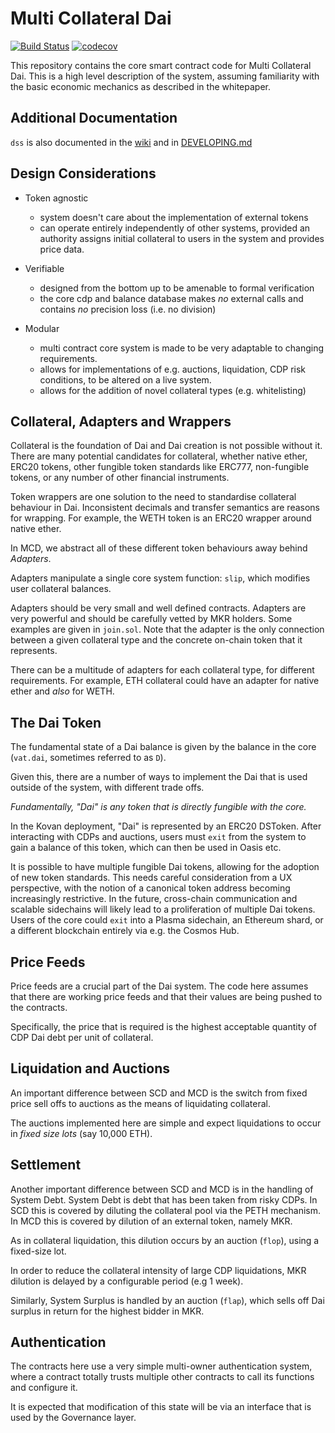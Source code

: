 # Multi Collateral Dai
[![Build Status](https://travis-ci.com/makerdao/dss.svg?branch=master)](https://travis-ci.com/makerdao/dss)
[![codecov](https://codecov.io/gh/makerdao/dss/branch/master/graph/badge.svg)](https://codecov.io/gh/makerdao/dss)

This repository contains the core smart contract code for Multi
Collateral Dai. This is a high level description of the system, assuming
familiarity with the basic economic mechanics as described in the
whitepaper.

## Additional Documentation

`dss` is also documented in the [wiki](https://github.com/makerdao/dss/wiki) and in [DEVELOPING.md](https://github.com/makerdao/dss/blob/master/DEVELOPING.md)

## Design Considerations

- Token agnostic
  - system doesn't care about the implementation of external tokens
  - can operate entirely independently of other systems, provided an authority assigns
    initial collateral to users in the system and provides price data.

- Verifiable
  - designed from the bottom up to be amenable to formal verification
  - the core cdp and balance database makes *no* external calls and
    contains *no* precision loss (i.e. no division)

- Modular
  - multi contract core system is made to be very adaptable to changing
    requirements.
  - allows for implementations of e.g. auctions, liquidation, CDP risk
    conditions, to be altered on a live system.
  - allows for the addition of novel collateral types (e.g. whitelisting)


## Collateral, Adapters and Wrappers

Collateral is the foundation of Dai and Dai creation is not possible
without it. There are many potential candidates for collateral, whether
native ether, ERC20 tokens, other fungible token standards like ERC777,
non-fungible tokens, or any number of other financial instruments.

Token wrappers are one solution to the need to standardise collateral
behaviour in Dai. Inconsistent decimals and transfer semantics are
reasons for wrapping. For example, the WETH token is an ERC20 wrapper
around native ether.

In MCD, we abstract all of these different token behaviours away behind
*Adapters*.

Adapters manipulate a single core system function: `slip`, which
modifies user collateral balances.

Adapters should be very small and well defined contracts. Adapters are
very powerful and should be carefully vetted by MKR holders. Some
examples are given in `join.sol`. Note that the adapter is the only
connection between a given collateral type and the concrete on-chain
token that it represents.

There can be a multitude of adapters for each collateral type, for
different requirements. For example, ETH collateral could have an
adapter for native ether and *also* for WETH.


## The Dai Token

The fundamental state of a Dai balance is given by the balance in the
core (`vat.dai`, sometimes referred to as `D`).

Given this, there are a number of ways to implement the Dai that is used
outside of the system, with different trade offs.

*Fundamentally, "Dai" is any token that is directly fungible with the
core.*

In the Kovan deployment, "Dai" is represented by an ERC20 DSToken.
After interacting with CDPs and auctions, users must `exit` from the
system to gain a balance of this token, which can then be used in Oasis
etc.

It is possible to have multiple fungible Dai tokens, allowing for the
adoption of new token standards. This needs careful consideration from a
UX perspective, with the notion of a canonical token address becoming
increasingly restrictive. In the future, cross-chain communication and
scalable sidechains will likely lead to a proliferation of multiple Dai
tokens. Users of the core could `exit` into a Plasma sidechain, an
Ethereum shard, or a different blockchain entirely via e.g. the Cosmos
Hub.


## Price Feeds

Price feeds are a crucial part of the Dai system. The code here assumes
that there are working price feeds and that their values are being
pushed to the contracts.

Specifically, the price that is required is the highest acceptable
quantity of CDP Dai debt per unit of collateral.


## Liquidation and Auctions

An important difference between SCD and MCD is the switch from fixed
price sell offs to auctions as the means of liquidating collateral.

The auctions implemented here are simple and expect liquidations to
occur in *fixed size lots* (say 10,000 ETH).


## Settlement

Another important difference between SCD and MCD is in the handling of
System Debt. System Debt is debt that has been taken from risky CDPs.
In SCD this is covered by diluting the collateral pool via the PETH
mechanism. In MCD this is covered by dilution of an external token,
namely MKR.

As in collateral liquidation, this dilution occurs by an auction
(`flop`), using a fixed-size lot.

In order to reduce the collateral intensity of large CDP liquidations,
MKR dilution is delayed by a configurable period (e.g 1 week).

Similarly, System Surplus is handled by an auction (`flap`), which sells
off Dai surplus in return for the highest bidder in MKR.


## Authentication

The contracts here use a very simple multi-owner authentication system,
where a contract totally trusts multiple other contracts to call its
functions and configure it.

It is expected that modification of this state will be via an interface
that is used by the Governance layer.
